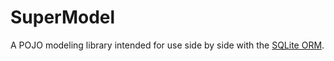 SuperModel
==========

A POJO modeling library intended for use side by side with the [SQLite ORM](https://github.com/kremerk/SqliteORM).